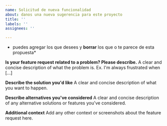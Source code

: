 ```yaml
---
name: Solicitud de nueva funcionalidad
about: danos una nueva sugerencia para este proyecto
title: ''
labels: ''
assignees: ''

---
```


* puedes agregar los que desees y **borrar** los que o te parece de esta propuesta*

**Is your feature request related to a problem? Please describe.**
A clear and concise description of what the problem is. Ex. I'm always frustrated when [...]

**Describe the solution you'd like**
A clear and concise description of what you want to happen.

**Describe alternatives you've considered**
A clear and concise description of any alternative solutions or features you've considered.

**Additional context**
Add any other context or screenshots about the feature request here.
